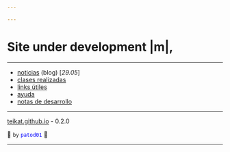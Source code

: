 ```yaml
---

---
```


<link rel="icon" href="etc/icon.png">

# Site under development |m|,

---

- [noticias][] (blog) [*29.05*] 
- [clases realizadas][clases]
- [links útiles][links]
- [ayuda][]
- [notas de desarrollo][dev]

---

[teikat.github.io][teikat] - 0.2.0

:ghost: `by` <span style="color: blue;">`patod01`</span> :ghost:

[noticias]: notice
[clases]: clases.md
[links]: links.md
[ayuda]: help
[dev]: dev
[teikat]: https://teikat.github.io

---
